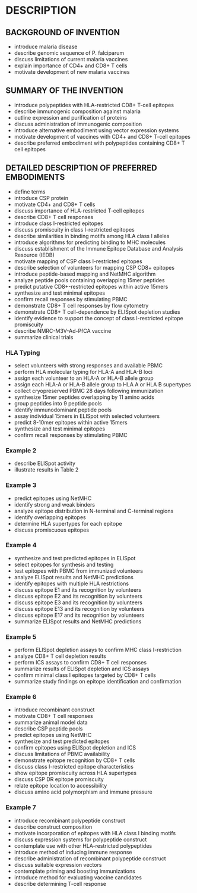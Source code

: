# DESCRIPTION

## BACKGROUND OF INVENTION

- introduce malaria disease
- describe genomic sequence of P. falciparum
- discuss limitations of current malaria vaccines
- explain importance of CD4+ and CD8+ T cells
- motivate development of new malaria vaccines

## SUMMARY OF THE INVENTION

- introduce polypeptides with HLA-restricted CD8+ T-cell epitopes
- describe immunogenic composition against malaria
- outline expression and purification of proteins
- discuss administration of immunogenic composition
- introduce alternative embodiment using vector expression systems
- motivate development of vaccines with CD4+ and CD8+ T-cell epitopes
- describe preferred embodiment with polypeptides containing CD8+ T cell epitopes

## DETAILED DESCRIPTION OF PREFERRED EMBODIMENTS

- define terms
- introduce CSP protein
- motivate CD4+ and CD8+ T cells
- discuss importance of HLA-restricted T-cell epitopes
- describe CD8+ T cell responses
- introduce class I-restricted epitopes
- discuss promiscuity in class I-restricted epitopes
- describe similarities in binding motifs among HLA class I alleles
- introduce algorithms for predicting binding to MHC molecules
- discuss establishment of the Immune Epitope Database and Analysis Resource (IEDB)
- motivate mapping of CSP class I-restricted epitopes
- describe selection of volunteers for mapping CSP CD8+ epitopes
- introduce peptide-based mapping and NetMHC algorithm
- analyze peptide pools containing overlapping 15mer peptides
- predict putative CD8+-restricted epitopes within active 15mers
- synthesize and test minimal epitopes
- confirm recall responses by stimulating PBMC
- demonstrate CD8+ T cell responses by flow cytometry
- demonstrate CD8+ T cell-dependence by ELISpot depletion studies
- identify evidence to support the concept of class I-restricted epitope promiscuity
- describe NMRC-M3V-Ad-PfCA vaccine
- summarize clinical trials

### HLA Typing

- select volunteers with strong responses and available PBMC
- perform HLA molecular typing for HLA-A and HLA-B loci
- assign each volunteer to an HLA-A or HLA-B allele group
- assign each HLA-A or HLA-B allele group to HLA A or HLA B supertypes
- collect cryopreserved PBMC 28 days following immunization
- synthesize 15mer peptides overlapping by 11 amino acids
- group peptides into 9 peptide pools
- identify immunodominant peptide pools
- assay individual 15mers in ELISpot with selected volunteers
- predict 8-10mer epitopes within active 15mers
- synthesize and test minimal epitopes
- confirm recall responses by stimulating PBMC

### Example 2

- describe ELISpot activity
- illustrate results in Table 2

### Example 3

- predict epitopes using NetMHC
- identify strong and weak binders
- analyze epitope distribution in N-terminal and C-terminal regions
- identify overlapping epitopes
- determine HLA supertypes for each epitope
- discuss promiscuous epitopes

### Example 4

- synthesize and test predicted epitopes in ELISpot
- select epitopes for synthesis and testing
- test epitopes with PBMC from immunized volunteers
- analyze ELISpot results and NetMHC predictions
- identify epitopes with multiple HLA restrictions
- discuss epitope E1 and its recognition by volunteers
- discuss epitope E2 and its recognition by volunteers
- discuss epitope E3 and its recognition by volunteers
- discuss epitope E13 and its recognition by volunteers
- discuss epitope E17 and its recognition by volunteers
- summarize ELISpot results and NetMHC predictions

### Example 5

- perform ELISpot depletion assays to confirm MHC class I-restriction
- analyze CD8+ T cell depletion results
- perform ICS assays to confirm CD8+ T cell responses
- summarize results of ELISpot depletion and ICS assays
- confirm minimal class I epitopes targeted by CD8+ T cells
- summarize study findings on epitope identification and confirmation

### Example 6

- introduce recombinant construct
- motivate CD8+ T cell responses
- summarize animal model data
- describe CSP peptide pools
- predict epitopes using NetMHC
- synthesize and test predicted epitopes
- confirm epitopes using ELISpot depletion and ICS
- discuss limitations of PBMC availability
- demonstrate epitope recognition by CD8+ T cells
- discuss class I-restricted epitope characteristics
- show epitope promiscuity across HLA supertypes
- discuss CSP DR epitope promiscuity
- relate epitope location to accessibility
- discuss amino acid polymorphism and immune pressure

### Example 7

- introduce recombinant polypeptide construct
- describe construct composition
- motivate incorporation of epitopes with HLA class I binding motifs
- discuss expression systems for polypeptide construct
- contemplate use with other HLA-restricted polypeptides
- introduce method of inducing immune response
- describe administration of recombinant polypeptide construct
- discuss suitable expression vectors
- contemplate priming and boosting immunizations
- introduce method for evaluating vaccine candidates
- describe determining T-cell response


